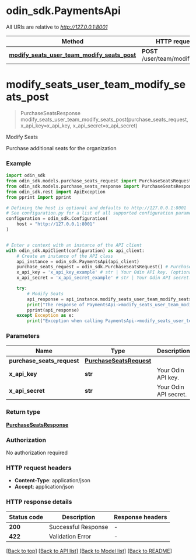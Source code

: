 # odin_sdk.PaymentsApi

All URIs are relative to *http://127.0.0.1:8001*

Method | HTTP request | Description
------------- | ------------- | -------------
[**modify_seats_user_team_modify_seats_post**](PaymentsApi.md#modify_seats_user_team_modify_seats_post) | **POST** /user/team/modify/seats | Modify Seats


# **modify_seats_user_team_modify_seats_post**
> PurchaseSeatsResponse modify_seats_user_team_modify_seats_post(purchase_seats_request, x_api_key=x_api_key, x_api_secret=x_api_secret)

Modify Seats

Purchase additional seats for the organization

### Example


```python
import odin_sdk
from odin_sdk.models.purchase_seats_request import PurchaseSeatsRequest
from odin_sdk.models.purchase_seats_response import PurchaseSeatsResponse
from odin_sdk.rest import ApiException
from pprint import pprint

# Defining the host is optional and defaults to http://127.0.0.1:8001
# See configuration.py for a list of all supported configuration parameters.
configuration = odin_sdk.Configuration(
    host = "http://127.0.0.1:8001"
)


# Enter a context with an instance of the API client
with odin_sdk.ApiClient(configuration) as api_client:
    # Create an instance of the API class
    api_instance = odin_sdk.PaymentsApi(api_client)
    purchase_seats_request = odin_sdk.PurchaseSeatsRequest() # PurchaseSeatsRequest | 
    x_api_key = 'x_api_key_example' # str | Your Odin API key. (optional)
    x_api_secret = 'x_api_secret_example' # str | Your Odin API secret. (optional)

    try:
        # Modify Seats
        api_response = api_instance.modify_seats_user_team_modify_seats_post(purchase_seats_request, x_api_key=x_api_key, x_api_secret=x_api_secret)
        print("The response of PaymentsApi->modify_seats_user_team_modify_seats_post:\n")
        pprint(api_response)
    except Exception as e:
        print("Exception when calling PaymentsApi->modify_seats_user_team_modify_seats_post: %s\n" % e)
```



### Parameters


Name | Type | Description  | Notes
------------- | ------------- | ------------- | -------------
 **purchase_seats_request** | [**PurchaseSeatsRequest**](PurchaseSeatsRequest.md)|  | 
 **x_api_key** | **str**| Your Odin API key. | [optional] 
 **x_api_secret** | **str**| Your Odin API secret. | [optional] 

### Return type

[**PurchaseSeatsResponse**](PurchaseSeatsResponse.md)

### Authorization

No authorization required

### HTTP request headers

 - **Content-Type**: application/json
 - **Accept**: application/json

### HTTP response details

| Status code | Description | Response headers |
|-------------|-------------|------------------|
**200** | Successful Response |  -  |
**422** | Validation Error |  -  |

[[Back to top]](#) [[Back to API list]](../README.md#documentation-for-api-endpoints) [[Back to Model list]](../README.md#documentation-for-models) [[Back to README]](../README.md)

